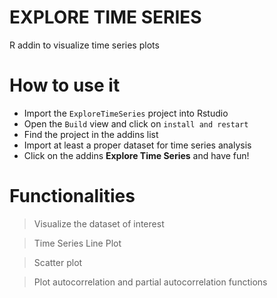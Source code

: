 # EXPLORE TIME SERIES

R addin to visualize time series plots

# How to use it

  - Import the `ExploreTimeSeries` project into Rstudio
  - Open the `Build` view and click on `install and restart`
  - Find the project in the addins list
  - Import at least a proper dataset for time series analysis
  - Click on the addins **Explore Time Series** and have fun!

  # Functionalities

  > Visualize the dataset of interest

  > Time Series Line Plot

  > Scatter plot
  
  > Plot autocorrelation and partial autocorrelation functions
